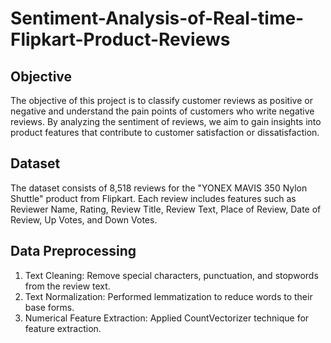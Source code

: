 # Sentiment-Analysis-of-Real-time-Flipkart-Product-Reviews

## Objective

The objective of this project is to classify customer reviews as positive or negative and understand the pain points of customers who write negative reviews. By analyzing the sentiment of reviews, we aim to gain insights into product features that contribute to customer satisfaction or dissatisfaction.


## Dataset

The dataset consists of 8,518 reviews for the "YONEX MAVIS 350 Nylon Shuttle" product from Flipkart. Each review includes features such as Reviewer Name, Rating, Review Title, Review Text, Place of Review, Date of Review, Up Votes, and Down Votes.


## Data Preprocessing

1. Text Cleaning: Remove special characters, punctuation, and stopwords from the review text.
2. Text Normalization: Performed lemmatization to reduce words to their base forms.
3. Numerical Feature Extraction: Applied CountVectorizer technique for feature extraction.
